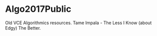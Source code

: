 # Algo2017Public
Old VCE Algorithmics resources. Tame Impala - The Less I Know (about Edgy) The Better.

